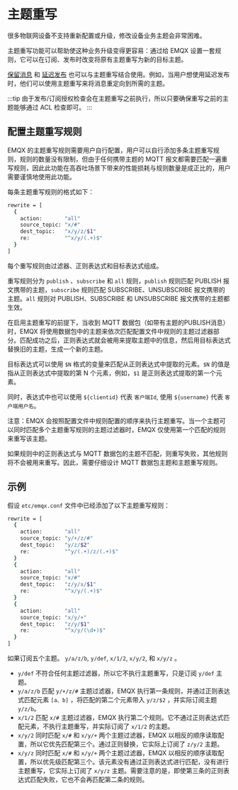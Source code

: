 # 主题重写

很多物联网设备不支持重新配置或升级，修改设备业务主题会非常困难。

主题重写功能可以帮助使这种业务升级变得更容易：通过给 EMQX 设置一套规则，它可以在订阅、发布时改变将原有主题重写为新的目标主题。

[保留消息](./mqtt-retained-messages.md) 和 [延迟发布](../messaging/mqtt-delayed-publish.md) 也可以与主题重写结合使用。例如，当用户想使用延迟发布时，他们可以使用主题重写来将消息重定向到所需的主题。

:::tip
由于发布/订阅授权检查会在主题重写之前执行，所以只要确保重写之前的主题能够通过 ACL 检查即可。
:::

## 配置主题重写规则

EMQX 的主题重写规则需要用户自行配置，用户可以自行添加多条主题重写规则，规则的数量没有限制，但由于任何携带主题的 MQTT 报文都需要匹配一遍重写规则，因此此功能在高吞吐场景下带来的性能损耗与规则数量是成正比的，用户需要谨慎地使用此功能。

每条主题重写规则的格式如下：

```bash
rewrite = [
  {
    action:       "all"
    source_topic: "x/#"
    dest_topic:   "x/y/z/$1"
    re:           "^x/y/(.+)$"
  }
]
```

每个重写规则由过滤器、正则表达式和目标表达式组成。

重写规则分为 `publish` 、`subscribe` 和 `all` 规则，`publish` 规则匹配 PUBLISH 报文携带的主题，`subscribe` 规则匹配 SUBSCRIBE、UNSUBSCRIBE 报文携带的主题。`all` 规则对 PUBLISH、SUBSCRIBE 和 UNSUBSCRIBE 报文携带的主题都生效。

在启用主题重写的前提下，当收到 MQTT 数据包（如带有主题的PUBLISH消息）时，EMQX 将使用数据包中的主题来依次匹配配置文件中规则的主题过滤器部分。匹配成功之后，正则表达式就会被用来提取主题中的信息，然后用目标表达式替换旧的主题，生成一个新的主题。

目标表达式可以使用 `$N` 格式的变量来匹配从正则表达式中提取的元素。`$N` 的值是指从正则表达式中提取的第 N 个元素，例如，`$1` 是正则表达式提取的第一个元素。

同时，表达式中也可以使用 `${clientid}` 代表 `客户端Id`, 使用 `${username}` 代表 `客户端用户名`。

注意：EMQX 会按照配置文件中规则配置的顺序来执行主题重写。当一个主题可以同时匹配多个主题重写规则的主题过滤器时，EMQX 仅使用第一个匹配的规则来重写该主题。

如果规则中的正则表达式与 MQTT 数据包的主题不匹配，则重写失败，其他规则将不会被用来重写。因此，需要仔细设计 MQTT 数据包主题和主题重写规则。

## 示例

假设 `etc/emqx.conf` 文件中已经添加了以下主题重写规则：

```bash
rewrite = [
  {
    action:       "all"
    source_topic: "y/+/z/#"
    dest_topic:   "y/z/$2"
    re:           "^y/(.+)/z/(.+)$"
  }
  {
    action:       "all"
    source_topic: "x/#"
    dest_topic:   "z/y/x/$1"
    re:           "^x/y/(.+)$"
  }
  {
    action:       "all"
    source_topic: "x/y/+"
    dest_topic:   "z/y/$1"
    re:           "^x/y/(\d+)$"
  }
]
```

如果订阅五个主题。 `y/a/z/b`, `y/def`, `x/1/2`, `x/y/2`, 和 `x/y/z` 。

+ `y/def` 不符合任何主题过滤器，所以它不执行主题重写，只是订阅 `y/def` 主题。
+ `y/a/z/b` 匹配 `y/+/z/#` 主题过滤器，EMQX 执行第一条规则，并通过正则表达式匹配元素 `[a、b]` ，将匹配的第二个元素带入 `y/z/$2` ，并实际订阅主题 `y/z/b`。
+ `x/1/2` 匹配 `x/#` 主题过滤器，EMQX 执行第二个规则。它不通过正则表达式匹配元素，不执行主题重写，并实际订阅了 `x/1/2` 的主题。
+ `x/y/2` 同时匹配 `x/#` 和 `x/y/+` 两个主题过滤器，EMQX 以相反的顺序读取配置，所以它优先匹配第三个。通过正则替换，它实际上订阅了 `z/y/2` 主题。
+ `x/y/z` 同时匹配 `x/#` 和 `x/y/+` 两个主题过滤器，EMQX 以相反的顺序读取配置，所以优先级匹配第三个。该元素没有通过正则表达式进行匹配，没有进行主题重写，它实际上订阅了 `x/y/z` 主题。需要注意的是，即使第三条的正则表达式匹配失败，它也不会再匹配第二条的规则。
